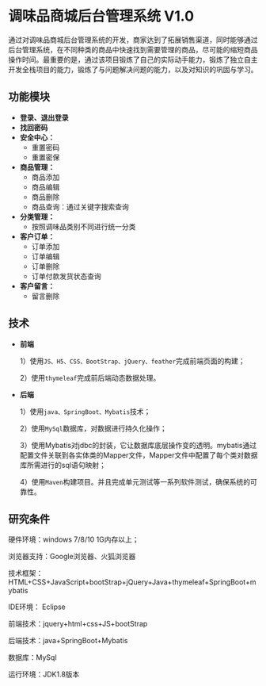 # 调味品商城后台管理系统 V1.0

​		通过对调味品商城后台管理系统的开发，商家达到了拓展销售渠道，同时能够通过后台管理系统，在不同种类的商品中快速找到需要管理的商品，尽可能的缩短商品操作时间。最重要的是，通过该项目锻炼了自己的实际动手能力，锻炼了独立自主开发全栈项目的能力，锻炼了与问题解决问题的能力，以及对知识的巩固与学习。



## 功能模块

- **登录、退出登录**
- **找回密码**
- **安全中心：**
  + 重置密码
  + 重置密保
- **商品管理：**
  + 商品添加
  + 商品编辑
  + 商品删除
  + 商品查询：通过关键字搜索查询
- **分类管理：**
  + 按照调味品类别不同进行统一分类
- **客户订单：**
  + 订单添加
  + 订单编辑
  + 订单删除
  + 订单付款发货状态查询
- **客户留言：**
  + 留言删除



## 技术

- **前端**

  1）使用`JS、H5、CSS、BootStrap、jQuery、feather`完成前端页面的构建；

  2）使用`thymeleaf`完成前后端动态数据处理。

- **后端**

  1）使用`java、SpringBoot、Mybatis`技术；

  2）使用`MySql`数据库，对数据进行持久化操作；

  3）使用Mybatis对jdbc的封装，它让数据库底层操作变的透明。mybatis通过配置文件关联到各实体类的Mapper文件，Mapper文件中配置了每个类对数据库所需进行的sql语句映射；

  4）使用`Maven`构建项目。并且完成单元测试等一系列软件测试，确保系统的可靠性。



## 研究条件

硬件环境：windows 7/8/10 1G内存以上；

浏览器支持：Google浏览器、火狐浏览器

技术框架：HTML+CSS+JavaScript+bootStrap+jQuery+Java+thymeleaf+SpringBoot+mybatis

IDE环境： Eclipse

前端技术：jquery+html+css+JS+bootStrap

后端技术：java+SpringBoot+Mybatis

数据库：MySql

运行环境：JDK1.8版本
